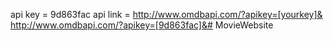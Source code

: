  api key = 9d863fac
 api link = http://www.omdbapi.com/?apikey=[yourkey]&
 http://www.omdbapi.com/?apikey=[9d863fac]&# MovieWebsite
